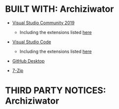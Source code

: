 # BUILT WITH: Archiziwator

* [Visual Studio Community 2019](https://visualstudio.microsoft.com/vs/)
    * Including the extensions listed [here](https://github.com/APrettyCoolProgram/my-development-environment)
* [Visual Studio Code](https://code.visualstudio.com/?wt.mc_id=DX_841432)
    * Including the extensions listed [here](https://github.com/APrettyCoolProgram/my-development-environment)
* [GitHub Desktop](https://desktop.github.com/)

* [7-Zip](https://www.7-zip.org/)


# THIRD PARTY NOTICES: Archiziwator